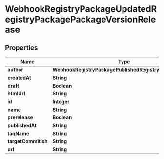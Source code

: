 

# WebhookRegistryPackageUpdatedRegistryPackagePackageVersionRelease


## Properties

| Name | Type | Description | Notes |
|------------ | ------------- | ------------- | -------------|
|**author** | [**WebhookRegistryPackagePublishedRegistryPackageOwner**](WebhookRegistryPackagePublishedRegistryPackageOwner.md) |  |  |
|**createdAt** | **String** |  |  |
|**draft** | **Boolean** |  |  |
|**htmlUrl** | **String** |  |  |
|**id** | **Integer** |  |  |
|**name** | **String** |  |  |
|**prerelease** | **Boolean** |  |  |
|**publishedAt** | **String** |  |  |
|**tagName** | **String** |  |  |
|**targetCommitish** | **String** |  |  |
|**url** | **String** |  |  |




